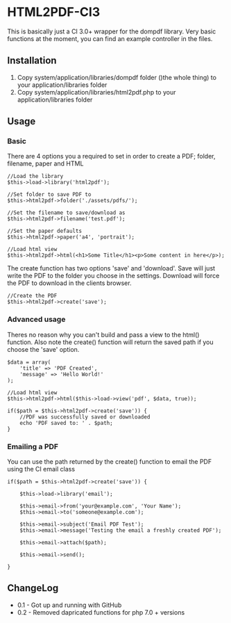 HTML2PDF-CI3
=========================

This is basically just a CI 3.0+ wrapper for the dompdf library. Very basic functions at the moment, you can find an example controller in the files.

Installation
------------

1.  Copy system/application/libraries/dompdf folder ()the whole thing) to your application/libraries folder
2.  Copy system/application/libraries/html2pdf.php to your application/libraries folder

Usage
------

### Basic
	
There are 4 options you a required to set in order to create a PDF; folder, filename, paper and HTML
	
    //Load the library
    $this->load->library('html2pdf');
    
    //Set folder to save PDF to
    $this->html2pdf->folder('./assets/pdfs/');
    
    //Set the filename to save/download as
    $this->html2pdf->filename('test.pdf');
    
    //Set the paper defaults
    $this->html2pdf->paper('a4', 'portrait');
    
    //Load html view
    $this->html2pdf->html(<h1>Some Title</h1><p>Some content in here</p>);
    
The create function has two options 'save' and 'download'. Save will just write the PDF to the folder you choose in the settings. Download will force the PDF to download in the clients browser.
    
    //Create the PDF
    $this->html2pdf->create('save');

### Advanced usage

Theres no reason why you can't build and pass a view to the html() function. Also note the create() function will return the saved path if you choose the 'save' option.
  
    $data = array(
    	'title' => 'PDF Created',
    	'message' => 'Hello World!'
    );
    
    //Load html view
    $this->html2pdf->html($this->load->view('pdf', $data, true));
    
    if($path = $this->html2pdf->create('save')) {
    	//PDF was successfully saved or downloaded
    	echo 'PDF saved to: ' . $path;
    }

### Emailing a PDF

You can use the path returned by the create() function to email the PDF using the CI email class

    if($path = $this->html2pdf->create('save')) {
    	
		$this->load->library('email');

		$this->email->from('your@example.com', 'Your Name');
		$this->email->to('someone@example.com'); 
		
		$this->email->subject('Email PDF Test');
		$this->email->message('Testing the email a freshly created PDF');	

		$this->email->attach($path);

		$this->email->send();
					
    }


ChangeLog
---------
* 0.1 - Got up and running with GitHub
* 0.2 - Removed dapricated functions for php 7.0 + versions
